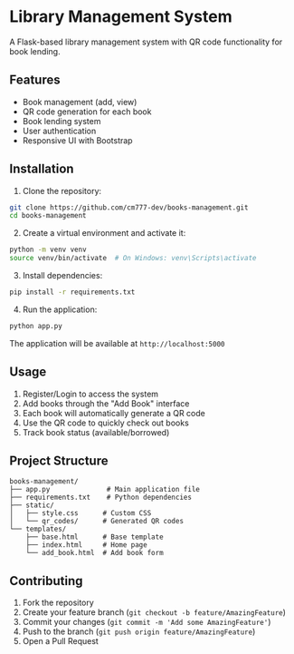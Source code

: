 # Library Management System

A Flask-based library management system with QR code functionality for book lending.

## Features

- Book management (add, view)
- QR code generation for each book
- Book lending system
- User authentication
- Responsive UI with Bootstrap

## Installation

1. Clone the repository:
```bash
git clone https://github.com/cm777-dev/books-management.git
cd books-management
```

2. Create a virtual environment and activate it:
```bash
python -m venv venv
source venv/bin/activate  # On Windows: venv\Scripts\activate
```

3. Install dependencies:
```bash
pip install -r requirements.txt
```

4. Run the application:
```bash
python app.py
```

The application will be available at `http://localhost:5000`

## Usage

1. Register/Login to access the system
2. Add books through the "Add Book" interface
3. Each book will automatically generate a QR code
4. Use the QR code to quickly check out books
5. Track book status (available/borrowed)

## Project Structure

```
books-management/
├── app.py              # Main application file
├── requirements.txt    # Python dependencies
├── static/
│   ├── style.css      # Custom CSS
│   └── qr_codes/      # Generated QR codes
└── templates/
    ├── base.html      # Base template
    ├── index.html     # Home page
    └── add_book.html  # Add book form
```

## Contributing

1. Fork the repository
2. Create your feature branch (`git checkout -b feature/AmazingFeature`)
3. Commit your changes (`git commit -m 'Add some AmazingFeature'`)
4. Push to the branch (`git push origin feature/AmazingFeature`)
5. Open a Pull Request
